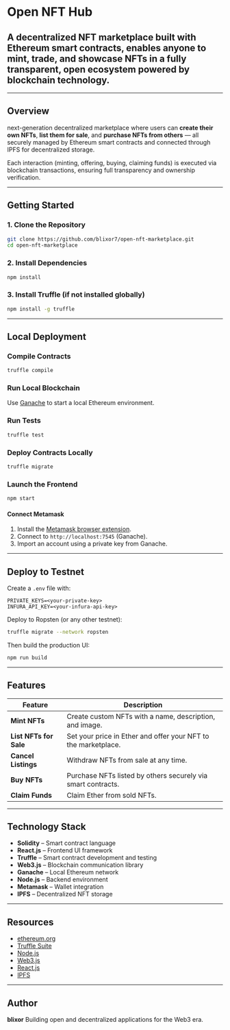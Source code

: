 # Open NFT Hub

A decentralized NFT marketplace built with Ethereum smart contracts, enables anyone to **mint, trade, and showcase NFTs** in a fully transparent, open ecosystem powered by blockchain technology.
---


---

##  Overview

next-generation decentralized marketplace where users can **create their own NFTs**, **list them for sale**, and **purchase NFTs from others** — all securely managed by Ethereum smart contracts and connected through IPFS for decentralized storage.

Each interaction (minting, offering, buying, claiming funds) is executed via blockchain transactions, ensuring full transparency and ownership verification.

---

##  Getting Started

### 1. Clone the Repository

```bash
git clone https://github.com/blixor7/open-nft-marketplace.git
cd open-nft-marketplace
```

### 2. Install Dependencies

```bash
npm install
```

### 3. Install Truffle (if not installed globally)

```bash
npm install -g truffle
```

---

##  Local Deployment

### Compile Contracts

```bash
truffle compile
```

### Run Local Blockchain

Use [Ganache](https://trufflesuite.com/ganache/) to start a local Ethereum environment.

### Run Tests

```bash
truffle test
```

### Deploy Contracts Locally

```bash
truffle migrate
```

### Launch the Frontend

```bash
npm start
```

#### Connect Metamask

1. Install the [Metamask browser extension](https://metamask.io/).
2. Connect to `http://localhost:7545` (Ganache).
3. Import an account using a private key from Ganache.

---

##  Deploy to Testnet

Create a `.env` file with:

```
PRIVATE_KEYS=<your-private-key>
INFURA_API_KEY=<your-infura-api-key>
```

Deploy to Ropsten (or any other testnet):

```bash
truffle migrate --network ropsten
```

Then build the production UI:

```bash
npm run build
```

---

##  Features

| Feature                | Description                                                    |
| ---------------------- | -------------------------------------------------------------- |
| **Mint NFTs**          | Create custom NFTs with a name, description, and image.        |
| **List NFTs for Sale** | Set your price in Ether and offer your NFT to the marketplace. |
| **Cancel Listings**    | Withdraw NFTs from sale at any time.                           |
| **Buy NFTs**           | Purchase NFTs listed by others securely via smart contracts.   |
| **Claim Funds**        | Claim Ether from sold NFTs.                                    |

---

##  Technology Stack

* **Solidity** – Smart contract language
* **React.js** – Frontend UI framework
* **Truffle** – Smart contract development and testing
* **Web3.js** – Blockchain communication library
* **Ganache** – Local Ethereum network
* **Node.js** – Backend environment
* **Metamask** – Wallet integration
* **IPFS** – Decentralized NFT storage

---

##  Resources

* [ethereum.org](https://ethereum.org)
* [Truffle Suite](https://trufflesuite.com)
* [Node.js](https://nodejs.org)
* [Web3.js](https://web3js.readthedocs.io/)
* [React.js](https://react.dev)
* [IPFS](https://ipfs.tech)

---

## Author

**blixor**
Building open and decentralized applications for the Web3 era.
